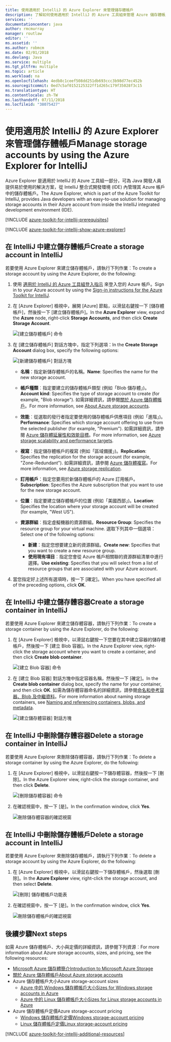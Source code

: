 ```yaml
---
title: 使用適用於 IntelliJ 的 Azure Explorer 來管理儲存體帳戶
description: 了解如何使用適用於 IntelliJ 的 Azure 工具組來管理 Azure 儲存體帳戶。
services: ''
documentationcenter: java
author: rmcmurray
manager: routlaw
editor: ''
ms.assetid: ''
ms.author: robmcm
ms.date: 02/01/2018
ms.devlang: Java
ms.service: multiple
ms.tgt_pltfrm: multiple
ms.topic: article
ms.workload: na
ms.openlocfilehash: 4edb8c1ceef508dd251db693ccc3b98d77ec452b
ms.sourcegitcommit: 0ed7c5af0152125322ff1d265c179f35028f3c15
ms.translationtype: HT
ms.contentlocale: zh-TW
ms.lasthandoff: 07/11/2018
ms.locfileid: "38075427"
---
```

# <a name="manage-storage-accounts-by-using-the-azure-explorer-for-intellij"></a><span data-ttu-id="b95f9-103">使用適用於 IntelliJ 的 Azure Explorer 來管理儲存體帳戶</span><span class="sxs-lookup"><span data-stu-id="b95f9-103">Manage storage accounts by using the Azure Explorer for IntelliJ</span></span>

<span data-ttu-id="b95f9-104">Azure Explorer 是適用於 IntelliJ 的 Azure 工具組一部分，可為 Java 開發人員提供易於使用的解決方案，從 IntelliJ 整合式開發環境 (IDE) 內管理其 Azure 帳戶中的儲存體帳戶。</span><span class="sxs-lookup"><span data-stu-id="b95f9-104">The Azure Explorer, which is part of the Azure Toolkit for IntelliJ, provides Java developers with an easy-to-use solution for managing storage accounts in their Azure account from inside the IntelliJ integrated development environment (IDE).</span></span>

[!INCLUDE [azure-toolkit-for-intellij-prerequisites](../includes/azure-toolkit-for-intellij-prerequisites.md)]

[!INCLUDE [azure-toolkit-for-intellij-show-azure-explorer](../includes/azure-toolkit-for-intellij-show-azure-explorer.md)]

## <a name="create-a-storage-account-in-intellij"></a><span data-ttu-id="b95f9-105">在 IntelliJ 中建立儲存體帳戶</span><span class="sxs-lookup"><span data-stu-id="b95f9-105">Create a storage account in IntelliJ</span></span>

<span data-ttu-id="b95f9-106">若要使用 Azure Explorer 來建立儲存體帳戶，請執行下列作業︰</span><span class="sxs-lookup"><span data-stu-id="b95f9-106">To create a storage account by using the Azure Explorer, do the following:</span></span>

1. <span data-ttu-id="b95f9-107">使用 [適用於 IntelliJ 的 Azure 工具組登入指示] 來登入您的 Azure 帳戶。</span><span class="sxs-lookup"><span data-stu-id="b95f9-107">Sign in to your Azure account by using the [Sign-in instructions for the Azure Toolkit for IntelliJ].</span></span> 

2. <span data-ttu-id="b95f9-108">在 [Azure Explorer] 檢視中，展開 [Azure] 節點，以滑鼠右鍵按一下 [儲存體帳戶]，然後按一下 [建立儲存體帳戶]。</span><span class="sxs-lookup"><span data-stu-id="b95f9-108">In the **Azure Explorer** view, expand the **Azure** node, right-click **Storage Accounts**, and then click **Create Storage Account**.</span></span>

   ![[建立儲存體帳戶] 命令][CS01]

3. <span data-ttu-id="b95f9-110">在 [建立儲存體帳戶] 對話方塊中，指定下列選項：</span><span class="sxs-lookup"><span data-stu-id="b95f9-110">In the **Create Storage Account** dialog box, specify the following options:</span></span>

   ![[新建儲存體帳戶] 對話方塊][CS02]

   * <span data-ttu-id="b95f9-112">**名稱**：指定新儲存體帳戶的名稱。</span><span class="sxs-lookup"><span data-stu-id="b95f9-112">**Name**: Specifies the name for the new storage account.</span></span>

   * <span data-ttu-id="b95f9-113">**帳戶種類**︰指定要建立的儲存體帳戶類型 (例如「Blob 儲存體」)。</span><span class="sxs-lookup"><span data-stu-id="b95f9-113">**Account kind**: Specifies the type of storage account to create (for example, "Blob storage").</span></span> <span data-ttu-id="b95f9-114">如需詳細資訊，請參閱[關於 Azure 儲存體帳戶]。</span><span class="sxs-lookup"><span data-stu-id="b95f9-114">For more information, see [About Azure storage accounts].</span></span> 

   * <span data-ttu-id="b95f9-115">**效能**︰從選取的發行者指定要使用的儲存體帳戶供應項目 (例如「進階」)。</span><span class="sxs-lookup"><span data-stu-id="b95f9-115">**Performance**: Specifies which storage account offering to use from the selected publisher (for example, "Premium").</span></span> <span data-ttu-id="b95f9-116">如需詳細資訊，請參閱 [Azure 儲存體延展性和效能目標]。</span><span class="sxs-lookup"><span data-stu-id="b95f9-116">For more information, see [Azure storage scalability and performance targets].</span></span> 

   * <span data-ttu-id="b95f9-117">**複寫**︰指定儲存體帳戶的複寫 (例如「區域備援」)。</span><span class="sxs-lookup"><span data-stu-id="b95f9-117">**Replication**: Specifies the replication for the storage account (for example, "Zone-Redundant").</span></span> <span data-ttu-id="b95f9-118">如需詳細資訊，請參閱 [Azure 儲存體複寫]。</span><span class="sxs-lookup"><span data-stu-id="b95f9-118">For more information, see [Azure storage replication].</span></span> 

   * <span data-ttu-id="b95f9-119">**訂用帳戶**：指定您要用於新儲存體帳戶的 Azure 訂用帳戶。</span><span class="sxs-lookup"><span data-stu-id="b95f9-119">**Subscription**: Specifies the Azure subscription that you want to use for the new storage account.</span></span>

   * <span data-ttu-id="b95f9-120">**位置**︰指定要建立儲存體帳戶的位置 (例如「美國西部」)。</span><span class="sxs-lookup"><span data-stu-id="b95f9-120">**Location**: Specifies the location where your storage account will be created (for example, "West US").</span></span>

   * <span data-ttu-id="b95f9-121">**資源群組**︰指定虛擬機器的資源群組。</span><span class="sxs-lookup"><span data-stu-id="b95f9-121">**Resource Group**: Specifies the resource group for your virtual machine.</span></span> <span data-ttu-id="b95f9-122">選取下列其中一個選項：</span><span class="sxs-lookup"><span data-stu-id="b95f9-122">Select one of the following options:</span></span>
      * <span data-ttu-id="b95f9-123">**新建**：指定您想要建立新的資源群組。</span><span class="sxs-lookup"><span data-stu-id="b95f9-123">**Create new**: Specifies that you want to create a new resource group.</span></span>
      * <span data-ttu-id="b95f9-124">**使用現有項目**︰指定您會從 Azure 帳戶相關聯的資源群組清單中進行選擇。</span><span class="sxs-lookup"><span data-stu-id="b95f9-124">**Use existing**: Specifies that you will select from a list of resource groups that are associated with your Azure account.</span></span>

4. <span data-ttu-id="b95f9-125">當您指定好上述所有選項時，按一下 [確定]。</span><span class="sxs-lookup"><span data-stu-id="b95f9-125">When you have specified all of the preceding options, click **OK**.</span></span>

## <a name="create-a-storage-container-in-intellij"></a><span data-ttu-id="b95f9-126">在 IntelliJ 中建立儲存體容器</span><span class="sxs-lookup"><span data-stu-id="b95f9-126">Create a storage container in IntelliJ</span></span>

<span data-ttu-id="b95f9-127">若要使用 Azure Explorer 來建立儲存體容器，請執行下列作業︰</span><span class="sxs-lookup"><span data-stu-id="b95f9-127">To create a storage container by using the Azure Explorer, do the following:</span></span>

1. <span data-ttu-id="b95f9-128">在 [Azure Explorer] 檢視中，以滑鼠右鍵按一下您要在其中建立容器的儲存體帳戶，然後按一下 [建立 Blob 容器]。</span><span class="sxs-lookup"><span data-stu-id="b95f9-128">In the Azure Explorer view, right-click the storage account where you want to create a container, and then click **Create blob container**.</span></span>

   ![[建立 Blob 容器] 命令][CC01]

2. <span data-ttu-id="b95f9-130">在 [建立 Blob 容器] 對話方塊中指定容器名稱，然後按一下 [確定]。</span><span class="sxs-lookup"><span data-stu-id="b95f9-130">In the **Create blob container** dialog box, specify the name for your container, and then click **OK**.</span></span> <span data-ttu-id="b95f9-131">如需為儲存體容器命名的詳細資訊，請參閱[命名和參考容器、Blob 及中繼資料]。</span><span class="sxs-lookup"><span data-stu-id="b95f9-131">For more information about naming storage containers, see [Naming and referencing containers, blobs, and metadata].</span></span>

   ![[建立儲存體容器] 對話方塊][CC02]

## <a name="delete-a-storage-container-in-intellij"></a><span data-ttu-id="b95f9-133">在 IntelliJ 中刪除儲存體容器</span><span class="sxs-lookup"><span data-stu-id="b95f9-133">Delete a storage container in IntelliJ</span></span>

<span data-ttu-id="b95f9-134">若要使用 Azure Explorer 來刪除儲存體容器，請執行下列作業︰</span><span class="sxs-lookup"><span data-stu-id="b95f9-134">To delete a storage container by using the Azure Explorer, do the following:</span></span>

1. <span data-ttu-id="b95f9-135">在 [Azure Explorer] 檢視中，以滑鼠右鍵按一下儲存體容器，然後按一下 [刪除]。</span><span class="sxs-lookup"><span data-stu-id="b95f9-135">In the Azure Explorer view, right-click the storage container, and then click **Delete**.</span></span>

   ![[刪除儲存體容器] 命令][DC01]

2. <span data-ttu-id="b95f9-137">在確認視窗中，按一下 [是]。</span><span class="sxs-lookup"><span data-stu-id="b95f9-137">In the confirmation window, click **Yes**.</span></span>

   ![刪除儲存體容器的確認視窗][DC02]

## <a name="delete-a-storage-account-in-intellij"></a><span data-ttu-id="b95f9-139">在 IntelliJ 中刪除儲存體帳戶</span><span class="sxs-lookup"><span data-stu-id="b95f9-139">Delete a storage account in IntelliJ</span></span>

<span data-ttu-id="b95f9-140">若要使用 Azure Explorer 來刪除儲存體帳戶，請執行下列作業︰</span><span class="sxs-lookup"><span data-stu-id="b95f9-140">To delete a storage account by using the Azure Explorer, do the following:</span></span>

1. <span data-ttu-id="b95f9-141">在 [Azure Explorer] 檢視中，以滑鼠右鍵按一下儲存體帳戶，然後選取 [刪除]。</span><span class="sxs-lookup"><span data-stu-id="b95f9-141">In the **Azure Explorer** view, right-click the storage account, and then select **Delete**.</span></span>

   ![[刪除] 儲存體帳戶功能表][DS01]

2. <span data-ttu-id="b95f9-143">在確認視窗中，按一下 [是]。</span><span class="sxs-lookup"><span data-stu-id="b95f9-143">In the confirmation window, click **Yes**.</span></span>

   ![刪除儲存體帳戶的確認視窗][DS02]

## <a name="next-steps"></a><span data-ttu-id="b95f9-145">後續步驟</span><span class="sxs-lookup"><span data-stu-id="b95f9-145">Next steps</span></span>

<span data-ttu-id="b95f9-146">如需 Azure 儲存體帳戶、大小與定價的詳細資訊，請參閱下列資源︰</span><span class="sxs-lookup"><span data-stu-id="b95f9-146">For more information about Azure storage accounts, sizes, and pricing, see the following resources:</span></span>

* <span data-ttu-id="b95f9-147">[Microsoft Azure 儲存體簡介]</span><span class="sxs-lookup"><span data-stu-id="b95f9-147">[Introduction to Microsoft Azure Storage]</span></span>
* <span data-ttu-id="b95f9-148">[關於 Azure 儲存體帳戶]</span><span class="sxs-lookup"><span data-stu-id="b95f9-148">[About Azure storage accounts]</span></span>
* <span data-ttu-id="b95f9-149">Azure 儲存體帳戶大小</span><span class="sxs-lookup"><span data-stu-id="b95f9-149">Azure storage-account sizes</span></span>
  * <span data-ttu-id="b95f9-150">[Azure 中的 Windows 儲存體帳戶大小]</span><span class="sxs-lookup"><span data-stu-id="b95f9-150">[Sizes for Windows storage accounts in Azure]</span></span>
  * <span data-ttu-id="b95f9-151">[Azure 中的 Linux 儲存體帳戶大小]</span><span class="sxs-lookup"><span data-stu-id="b95f9-151">[Sizes for Linux storage accounts in Azure]</span></span>
* <span data-ttu-id="b95f9-152">Azure 儲存體帳戶定價</span><span class="sxs-lookup"><span data-stu-id="b95f9-152">Azure storage-account pricing</span></span>
  * <span data-ttu-id="b95f9-153">[Windows 儲存體帳戶定價]</span><span class="sxs-lookup"><span data-stu-id="b95f9-153">[Windows storage-account pricing]</span></span>
  * <span data-ttu-id="b95f9-154">[Linux 儲存體帳戶定價]</span><span class="sxs-lookup"><span data-stu-id="b95f9-154">[Linux storage-account pricing]</span></span>

[!INCLUDE [azure-toolkit-for-intellij-additional-resources](../includes/azure-toolkit-for-intellij-additional-resources.md)]

<!-- URL List -->

[適用於 IntelliJ 的 Azure 工具組登入指示]: ./azure-toolkit-for-intellij-sign-in-instructions.md
[Sign-in instructions for the Azure Toolkit for IntelliJ]: ./azure-toolkit-for-intellij-sign-in-instructions.md
[Microsoft Azure 儲存體簡介]: /azure/storage/storage-introduction
[Introduction to Microsoft Azure Storage]: /azure/storage/storage-introduction
[關於 Azure 儲存體帳戶]: /azure/storage/storage-create-storage-account
[About Azure storage accounts]: /azure/storage/storage-create-storage-account
[Azure 儲存體複寫]: /azure/storage/storage-redundancy
[Azure storage replication]: /azure/storage/storage-redundancy
[Azure 儲存體延展性和效能目標]: /azure/storage/storage-scalability-targets
[Azure storage scalability and Performance Targets]: /azure/storage/storage-scalability-targets
[命名和參考容器、Blob 及中繼資料]: http://go.microsoft.com/fwlink/?LinkId=255555
[Naming and referencing containers, blobs, and metadata]: http://go.microsoft.com/fwlink/?LinkId=255555

[Azure 中的 Windows 儲存體帳戶大小]: /azure/virtual-machines/virtual-machines-windows-sizes
[Sizes for Windows storage accounts in Azure]: /azure/virtual-machines/virtual-machines-windows-sizes
[Azure 中的 Linux 儲存體帳戶大小]: /azure/virtual-machines/virtual-machines-linux-sizes
[Sizes for Linux storage accounts in Azure]: /azure/virtual-machines/virtual-machines-linux-sizes
[Windows 儲存體帳戶定價]: /pricing/details/virtual-machines/windows/
[Windows storage-account pricing]: /pricing/details/virtual-machines/windows/
[Linux 儲存體帳戶定價]: /pricing/details/virtual-machines/linux/
[Linux storage-account pricing]: /pricing/details/virtual-machines/linux/

<!-- IMG List -->

[CS01]: media/azure-toolkit-for-intellij-managing-storage-accounts-using-azure-explorer/CS01.png
[CS02]: media/azure-toolkit-for-intellij-managing-storage-accounts-using-azure-explorer/CS02.png
[CC01]: media/azure-toolkit-for-intellij-managing-storage-accounts-using-azure-explorer/CC01.png
[CC02]: media/azure-toolkit-for-intellij-managing-storage-accounts-using-azure-explorer/CC02.png

[DS01]: media/azure-toolkit-for-intellij-managing-storage-accounts-using-azure-explorer/DS01.png
[DS02]: media/azure-toolkit-for-intellij-managing-storage-accounts-using-azure-explorer/DS02.png
[DC01]: media/azure-toolkit-for-intellij-managing-storage-accounts-using-azure-explorer/DC01.png
[DC02]: media/azure-toolkit-for-intellij-managing-storage-accounts-using-azure-explorer/DC02.png
